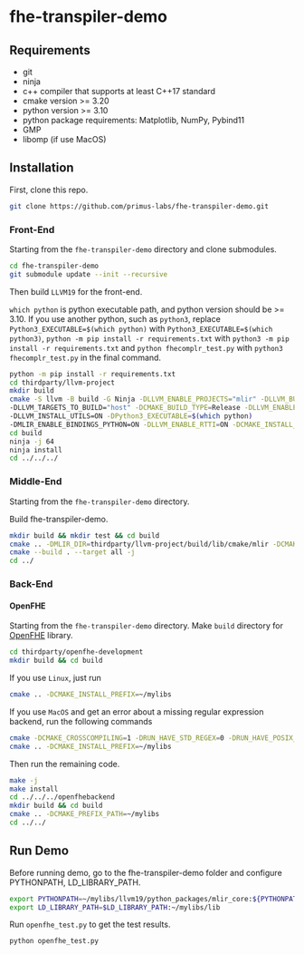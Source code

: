 # fhe-transpiler-demo

## Requirements
- git 
- ninja
- c++ compiler that supports at least C++17 standard
- cmake version >= 3.20
- python version >= 3.10
- python package requirements: Matplotlib, NumPy, Pybind11
- GMP
- libomp (if use MacOS)

## Installation
First, clone this repo.
```bash
git clone https://github.com/primus-labs/fhe-transpiler-demo.git
```

### Front-End
Starting from the ``fhe-transpiler-demo`` directory and clone submodules.
```bash
cd fhe-transpiler-demo
git submodule update --init --recursive
```

Then build ``LLVM19`` for the front-end.

`which python` is python executable path, and python version should be >= 3.10. If you use another python,
such as `python3`, replace `Python3_EXECUTABLE=$(which python)` with `Python3_EXECUTABLE=$(which python3)`,
`python -m pip install -r requirements.txt` with `python3 -m pip install -r requirements.txt`
and `python fhecomplr_test.py` with `python3 fhecomplr_test.py` in the final command.
```bash
python -m pip install -r requirements.txt
cd thirdparty/llvm-project
mkdir build
cmake -S llvm -B build -G Ninja -DLLVM_ENABLE_PROJECTS="mlir" -DLLVM_BUILD_EXAMPLES=ON \
-DLLVM_TARGETS_TO_BUILD="host" -DCMAKE_BUILD_TYPE=Release -DLLVM_ENABLE_ASSERTIONS=ON  \
-DLLVM_INSTALL_UTILS=ON -DPython3_EXECUTABLE=$(which python)                          \
-DMLIR_ENABLE_BINDINGS_PYTHON=ON -DLLVM_ENABLE_RTTI=ON -DCMAKE_INSTALL_PREFIX=~/mylibs/llvm19
cd build
ninja -j 64
ninja install
cd ../../../
```

### Middle-End
Starting from the ``fhe-transpiler-demo`` directory.

Build fhe-transpiler-demo.
```bash
mkdir build && mkdir test && cd build
cmake .. -DMLIR_DIR=thirdparty/llvm-project/build/lib/cmake/mlir -DCMAKE_INSTALL_PREFIX=~/mylibs/fhetran
cmake --build . --target all -j
cd ../
```

### Back-End
#### OpenFHE
Starting from the ``fhe-transpiler-demo`` directory.
Make ``build`` directory for [OpenFHE](https://github.com/openfheorg/openfhe-development.git) library.
```bash
cd thirdparty/openfhe-development
mkdir build && cd build
```
If you use ``Linux``, just run
```bash
cmake .. -DCMAKE_INSTALL_PREFIX=~/mylibs
```

If you use ``MacOS`` and get an error about a missing regular expression backend, run the following commands
```bash
cmake -DCMAKE_CROSSCOMPILING=1 -DRUN_HAVE_STD_REGEX=0 -DRUN_HAVE_POSIX_REGEX=0 .. -DCMAKE_INSTALL_PREFIX=~/mylibs
cmake .. -DCMAKE_INSTALL_PREFIX=~/mylibs
```

Then run the remaining code.
```bash
make -j
make install
cd ../../../openfhebackend
mkdir build && cd build
cmake .. -DCMAKE_PREFIX_PATH=~/mylibs
cd ../../
```

## Run Demo
Before running demo, go to the fhe-transpiler-demo folder and configure PYTHONPATH, LD_LIBRARY_PATH.
```bash
export PYTHONPATH=~/mylibs/llvm19/python_packages/mlir_core:${PYTHONPATH}
export LD_LIBRARY_PATH=$LD_LIBRARY_PATH:~/mylibs/lib
```

Run  ```openfhe_test.py``` to get the test results.
```bash
python openfhe_test.py
```





